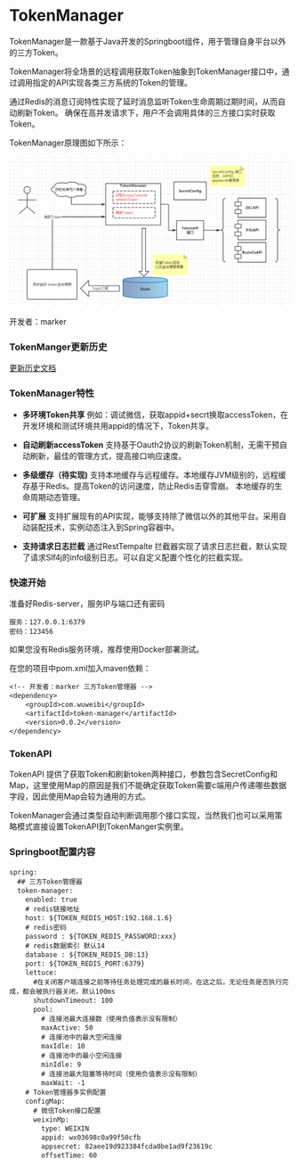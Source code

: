 # TokenManager

TokenManager是一款基于Java开发的Springboot组件，用于管理自身平台以外的三方Token。

TokenManager将全场景的远程调用获取Token抽象到TokenManager接口中，通过调用指定的API实现各类三方系统的Token的管理。

通过Redis的消息订阅特性实现了延时消息监听Token生命周期过期时间，从而自动刷新Token。
确保在高并发请求下，用户不会调用具体的三方接口实时获取Token。

TokenManager原理图如下所示：

![image](image/img.png)

开发者：marker

### TokenManger更新历史

[更新历史文档](#history.md)

### TokenManager特性

- **多环境Token共享**
  例如：调试微信，获取appid+secrt换取accessToken，在开发环境和测试环境共用appid的情况下，Token共享。

- **自动刷新accessToken**
  支持基于Oauth2协议的刷新Token机制，无需干预自动刷新，最佳的管理方式，提高接口响应速度。
  
- **多级缓存（待实现)**
  支持本地缓存与远程缓存。本地缓存JVM级别的，远程缓存基于Redis。提高Token的访问速度，防止Redis击穿雪崩。
  本地缓存的生命周期动态管理。

- **可扩展**
  支持扩展现有的API实现，能够支持除了微信以外的其他平台。采用自动装配技术，实例动态注入到Spring容器中。

- **支持请求日志拦截**
  通过RestTempalte 拦截器实现了请求日志拦截，默认实现了请求Slf4j的info级别日志。可以自定义配置个性化的拦截实现。
  
### 快速开始

准备好Redis-server，服务IP与端口还有密码

```
服务：127.0.0.1:6379
密码：123456
```

如果您没有Redis服务环境，推荐使用Docker部署测试。


在您的项目中pom.xml加入maven依赖：
```
<!-- 开发者：marker 三方Token管理器 -->
<dependency>
    <groupId>com.wuweibi</groupId>
    <artifactId>token-manager</artifactId>
    <version>0.0.2</version>
</dependency>
```  


### TokenAPI

TokenAPI 提供了获取Token和刷新token两种接口，参数包含SecretConfig和Map，这里使用Map的原因是我们不能确定获取Token需要c端用户传递哪些数据字段，因此使用Map会较为通用的方式。


TokenManager会通过类型自动判断调用那个接口实现，当然我们也可以采用策略模式直接设置TokenAPI到TokenManger实例里。



### Springboot配置内容

```
spring:
  ## 三方Token管理器
  token-manager:
    enabled: true
    # redis链接地址
    host: ${TOKEN_REDIS_HOST:192.168.1.6}
    # redis密码
    password : ${TOKEN_REDIS_PASSWORD:xxx}
    # redis数据索引 默认14
    database : ${TOKEN_REDIS_DB:13}
    port: ${TOKEN_REDIS_PORT:6379}
    lettuce:
      #在关闭客户端连接之前等待任务处理完成的最长时间，在这之后，无论任务是否执行完成，都会被执行器关闭，默认100ms
      shutdownTimeout: 100
      pool:
        # 连接池最大连接数（使用负值表示没有限制）
        maxActive: 50
        # 连接池中的最大空闲连接
        maxIdle: 10
        # 连接池中的最小空闲连接
        minIdle: 9
        # 连接池最大阻塞等待时间（使用负值表示没有限制）
        maxWait: -1
    # Token管理器多实例配置
    configMap:
      # 微信Token接口配置
      weixinMp:
        type: WEIXIN
        appid: wx03698c0a99f50cfb
        appsecret: 82aee19d923384fcda0be1ad9f23619c
        offsetTime: 60
```
